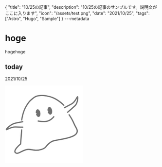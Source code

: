 {
  "title": "10/25の記事",
  "description": "10/25の記事のサンプルです。説明文がここに入ります",
  "icon": "/assets/test.png",
  "date": "2021/10/25",
  "tags": ["Astro", "Hugo", "Sample"]
}
---metadata

# hoge
hogehoge

## today
2021/10/25

![img](/assets/test.png)